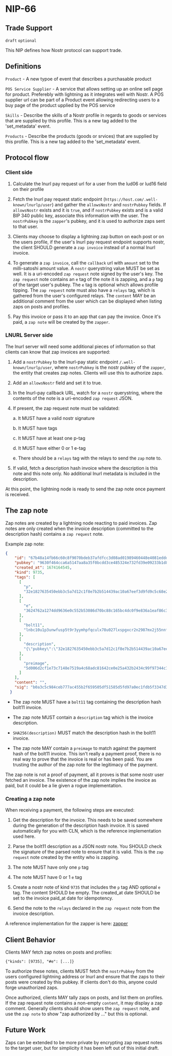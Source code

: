 NIP-66
======

Trade Support
--------------

`draft` `optional` 

This NIP defines how Nostr protocol can support trade.


## Definitions

`Product` - A new typoe of event that describes a purchasable product

`POS Service Supplier` - A service that allows setting up an online sell page for product. Preferebly with lightning as it integrates well with Nostr. A POS supplier url can be part of a Product event allowing redirecting users to a buy page of the product upplied by the POS service

`Skills` - Describe the skills of a Nostr profile in regards to goods or services that are supplied by this profile. This is a new tag added to the 'set_metadata' event.

`Products` - Describe the products (goods or srvices) that are supplied by this profile. This is a new tag added to the 'set_metadata' event.





## Protocol flow

### Client side

1. Calculate the lnurl pay request url for a user from the lud06 or lud16 field on their profile

2. Fetch the lnurl pay request static endpoint (`https://host.com/.well-known/lnurlp/user`) and gather the `allowsNostr` and `nostrPubkey` fields. If `allowsNostr` exists and it is `true`, and if `nostrPubkey` exists and is a valid BIP 340 public key, associate this information with the user. The `nostrPubkey` is the `zapper`'s pubkey, and it is used to authorize zaps sent to that user.

3. Clients may choose to display a lightning zap button on each post or on the users profile, if the user's lnurl pay request endpoint supports nostr, the client SHOULD generate a `zap invoice` instead of a normal lnurl invoice.

4. To generate a `zap invoice`, call the `callback` url with `amount` set to the milli-satoshi amount value. A `nostr` querystring value MUST be set as well. It is a uri-encoded `zap request` note signed by the user's key. The `zap request` note contains an `e` tag of the note it is zapping, and a `p` tag of the target user's pubkey. The `e` tag is optional which allows profile tipping. The `zap request` note must also have a `relays` tag, which is gathered from the user's configured relays. The `content` MAY be an additional comment from the user which can be displayed when listing zaps on posts and profiles.

5. Pay this invoice or pass it to an app that can pay the invoice. Once it's paid, a `zap note` will be created by the `zapper`.

### LNURL Server side

The lnurl server will need some additional pieces of information so that clients can know that zap invoices are supported:

1. Add a `nostrPubkey` to the lnurl-pay static endpoint `/.well-known/lnurlp/user`, where `nostrPubkey` is the nostr pubkey of the `zapper`, the entity that creates zap notes. Clients will use this to authorize zaps.

2. Add an `allowsNostr` field and set it to true.

3. In the lnurl-pay callback URL, watch for a `nostr` querystring, where the contents of the note is a uri-encoded `zap request` JSON.

4. If present, the zap request note must be validated:

	a. It MUST have a valid nostr signature

	b. It MUST have tags

	c. It MUST have at least one p-tag

	d. It MUST have either 0 or 1 e-tag

	e. There should be a `relays` tag with the relays to send the `zap` note to.

5. If valid, fetch a description hash invoice where the description is this note and this note only. No additional lnurl metadata is included in the description.

At this point, the lightning node is ready to send the zap note once payment is received.

## The zap note

Zap notes are created by a lightning node reacting to paid invoices. Zap notes are only created when the invoice description (committed to the description hash) contains a `zap request` note.

Example zap note:

```json
{
    "id": "67b48a14fb66c60c8f9070bdeb37afdfcc3d08ad01989460448e4081eddda446",
    "pubkey": "9630f464cca6a5147aa8a35f0bcdd3ce485324e732fd39e09233b1d848238f31",
    "created_at": 1674164545,
    "kind": 9735,
    "tags": [
      [
        "p",
        "32e1827635450ebb3c5a7d12c1f8e7b2b514439ac10a67eef3d9fd9c5c68e245"
      ],
      [
        "e",
        "3624762a1274dd9636e0c552b53086d70bc88c165bc4dc0f9e836a1eaf86c3b8"
      ],
      [
        "bolt11",
        "lnbc10u1p3unwfusp5t9r3yymhpfqculx78u027lxspgxcr2n2987mx2j55nnfs95nxnzqpp5jmrh92pfld78spqs78v9euf2385t83uvpwk9ldrlvf6ch7tpascqhp5zvkrmemgth3tufcvflmzjzfvjt023nazlhljz2n9hattj4f8jq8qxqyjw5qcqpjrzjqtc4fc44feggv7065fqe5m4ytjarg3repr5j9el35xhmtfexc42yczarjuqqfzqqqqqqqqlgqqqqqqgq9q9qxpqysgq079nkq507a5tw7xgttmj4u990j7wfggtrasah5gd4ywfr2pjcn29383tphp4t48gquelz9z78p4cq7ml3nrrphw5w6eckhjwmhezhnqpy6gyf0"
      ],
      [
        "description",
        "{\"pubkey\":\"32e1827635450ebb3c5a7d12c1f8e7b2b514439ac10a67eef3d9fd9c5c68e245\",\"content\":\"\",\"id\":\"d9cc14d50fcb8c27539aacf776882942c1a11ea4472f8cdec1dea82fab66279d\",\"created_at\":1674164539,\"sig\":\"77127f636577e9029276be060332ea565deaf89ff215a494ccff16ae3f757065e2bc59b2e8c113dd407917a010b3abd36c8d7ad84c0e3ab7dab3a0b0caa9835d\",\"kind\":9734,\"tags\":[[\"e\",\"3624762a1274dd9636e0c552b53086d70bc88c165bc4dc0f9e836a1eaf86c3b8\"],[\"p\",\"32e1827635450ebb3c5a7d12c1f8e7b2b514439ac10a67eef3d9fd9c5c68e245\"],[\"relays\",\"wss://relay.damus.io\",\"wss://nostr-relay.wlvs.space\",\"wss://nostr.fmt.wiz.biz\",\"wss://relay.nostr.bg\",\"wss://nostr.oxtr.dev\",\"wss://nostr.v0l.io\",\"wss://brb.io\",\"wss://nostr.bitcoiner.social\",\"ws://monad.jb55.com:8080\",\"wss://relay.snort.social\"]]}"
      ],
      [
        "preimage",
        "5d006d2cf1e73c7148e7519a4c68adc81642ce0e25a432b2434c99f97344c15f"
      ]
    ],
    "content": "",
    "sig": "b0a3c5c984ceb777ac455b2f659505df51585d5fd97a0ec1fdb5f3347d392080d4b420240434a3afd909207195dac1e2f7e3df26ba862a45afd8bfe101c2b1cc"
  }
```

* The zap note MUST have a `bolt11` tag containing the description hash bolt11 invoice.

* The zap note MUST contain a `description` tag which is the invoice description.

* `SHA256(description)` MUST match the description hash in the bolt11 invoice.

* The zap note MAY contain a `preimage` to match against the payment hash of the bolt11 invoice. This isn't really a payment proof, there is no real way to prove that the invoice is real or has been paid. You are trusting the author of the zap note for the legitimacy of the payment.

The zap note is not a proof of payment, all it proves is that some nostr user fetched an invoice. The existence of the zap note implies the invoice as paid, but it could be a lie given a rogue implementation.


### Creating a zap note

When receiving a payment, the following steps are executed:

1. Get the description for the invoice. This needs to be saved somewhere during the generation of the description hash invoice. It is saved automatically for you with CLN, which is the reference implementation used here.

2. Parse the bolt11 description as a JSON nostr note. You SHOULD check the signature of the parsed note to ensure that it is valid. This is the `zap request` note created by the entity who is zapping.

4. The note MUST have only one `p` tag

5. The note MUST have 0 or 1 `e` tag

6. Create a nostr note of kind `9735` that includes the `p` tag AND optional `e` tag. The content SHOULD be empty. The created_at date SHOULD be set to the invoice paid_at date for idempotency.

7. Send the note to the `relays` declared in the `zap request` note from the invoice description.

A reference implementation for the zapper is here: [zapper][zapper]

[zapper]: https://github.com/jb55/cln-nostr-zapper


## Client Behavior

Clients MAY fetch zap notes on posts and profiles:

`{"kinds": [9735], "#e": [...]}`

To authorize these notes, clients MUST fetch the `nostrPubkey` from the users configured lightning address or lnurl and ensure that the zaps to their posts were created by this pubkey. If clients don't do this, anyone could forge unauthorized zaps.

Once authorized, clients MAY tally zaps on posts, and list them on profiles. If the zap request note contains a non-empty `content`, it may display a zap comment. Generally clients should show users the `zap request` note, and use the `zap note` to show "zap authorized by ..." but this is optional.

## Future Work

Zaps can be extended to be more private by encrypting zap request notes to the target user, but for simplicity it has been left out of this initial draft.
